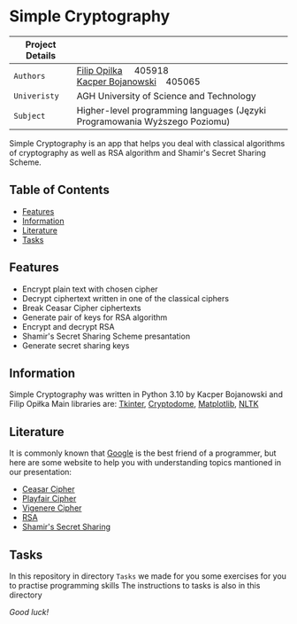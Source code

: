 
# **Simple Cryptography**

| Project Details   |      |
| --- | --- | 
| `Authors` | [Filip Opilka](https://github.com/FilipOpilka)&nbsp;&nbsp;&nbsp;&nbsp; 405918 <br/>[Kacper Bojanowski](https://github.com/kcbojanowski)&nbsp;&nbsp;&nbsp; 405065
|`Univeristy`| AGH University of Science and Technology
|`Subject`| Higher-level programming languages (Języki Programowania Wyższego Poziomu)

Simple Cryptography is an app that helps you deal with classical 
algorithms of cryptography as well as RSA algorithm and Shamir's Secret Sharing Scheme.

## Table of Contents

- [Features](#features)
- [Information](#information)
- [Literature](#literature)
- [Tasks](#tasks)

## Features

- Encrypt plain text with chosen cipher
- Decrypt ciphertext written in one of the classical ciphers
- Break Ceasar Cipher ciphertexts
- Generate pair of keys for RSA  algorithm
- Encrypt and decrypt RSA 
- Shamir's Secret Sharing Scheme presantation 
- Generate secret sharing keys

## Information 

Simple Cryptography was written in Python 3.10 by Kacper Bojanowski and Filip Opiłka
Main libraries are: [Tkinter](https://docs.python.org/3/library/tkinter.html), [Cryptodome](https://www.pycryptodome.org/en/latest/), [Matplotlib](https://matplotlib.org/), [NLTK](https://www.nltk.org/)

## Literature 

It is commonly known that [Google](google.com) is the best friend of a programmer, but here are some website to help 
you with understanding topics mantioned in our presentation:

- [Ceasar Cipher](https://www.geeksforgeeks.org/caesar-cipher-in-cryptography/)
- [Playfair Cipher](https://en.wikipedia.org/wiki/Playfair_cipher)
- [Vigenere Cipher](https://www.boxentriq.com/code-breaking/vigenere-cipher)
- [RSA](https://www.youtube.com/watch?v=vf1z7GlG6Qo&ab_channel=Simplilearn)
- [Shamir's Secret Sharing](https://apogiatzis.medium.com/shamirs-secret-sharing-a-numeric-example-walkthrough-a59b288c34c4)

## Tasks

In this repository in directory `Tasks` we made for you some exercises for you to practise programming skills 
The instructions to tasks is also in this directory

*Good luck!*
